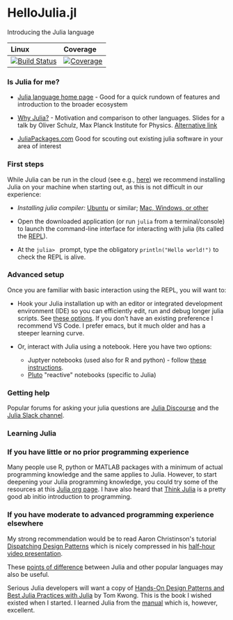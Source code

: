 # HelloJulia.jl


Introducing the Julia language

| Linux | Coverage |
| :------------ | :------- |
| [![Build Status](https://github.com/ablaom/HelloJulia.jl/workflows/CI/badge.svg)](https://github.com/ablaom/HelloJulia.jl/actions) | [![Coverage](https://codecov.io/gh/ablaom/HelloJulia.jl/branch/master/graph/badge.svg)](https://codecov.io/github/ablaom/HelloJulia.jl?branch=master) |


### Is Julia for me?

- [Julia language home page](https://julialang.org) - Good for a quick
  rundown of features and introduction to the broader ecosystem

- [Why Julia?](https://indico.cern.ch/event/1074269/contributions/4539601/attachments/2317518/3945412/why-julia%20slides.pdf) - Motivation and comparison to other languages. Slides for a talk by Oliver Schulz, Max Planck Institute for Physics.  [Alternative link](https://github.com/oschulz/Why-Julia)

- [JuliaPackages.com](https://juliapackages.com/packages?search=) Good for scouting out existing julia software in your area of interest


### First steps

While Julia can be run in the cloud (see e.g.,
[here](https://juliahub.com/ui/Home)) we recommend installing Julia on
your machine when starting out, as this is not difficult in our
experience:

- *Installing julia compiler:* [Ubuntu](https://ferrolho.github.io/blog/2019-01-26/how-to-install-julia-on-ubun) or similar; [Mac, Windows, or other](https://julialang.org/download/)
  
  
- Open the downloaded application (or run `julia` from a
  terminal/console) to launch the command-line interface for
  interacting with julia (its called the
  [REPL](https://en.wikipedia.org/wiki/Read–eval–print_loop)).

- At the `julia> ` prompt, type the obligatory `println("Hello
  world!")` to check the REPL is alive.


### Advanced setup

Once you are familiar with basic interaction using the REPL, you will want to:

- Hook your Julia installation up with an editor or integrated
  development environment (IDE) so you can efficiently edit, run and
  debug longer julia scripts. See [these
  options](https://julialang.org). If you don't have an existing
  preference I recommend VS Code. I prefer emacs, but it much older
  and has a steeper learning curve.

- Or, interact with Julia using a notebook. Here you have two options:
  - Juptyer notebooks (used also for R and python) - follow [these
    instructions](https://github.com/JuliaLang/IJulia.jl).
  - [Pluto](https://github.com/fonsp/Pluto.jl) "reactive" notebooks (specific to Julia)
  
  
### Getting help

Popular forums for asking your julia questions are [Julia
Discourse](https://discourse.julialang.org) and the [Julia Slack
channel](https://julialang.org/slack/).


### Learning Julia

### If you have little or no prior programming experience

Many people use R, python or MATLAB packages with a minimum of actual
programming knowledge and the same applies to Julia. However, to start
deepening your Julia programming knowledge, you could try some of the
resources at this [Julia org page](https://julialang.org/learning/). I
have also heard that [Think
Julia](https://benlauwens.github.io/ThinkJulia.jl/latest/book.html) is
a pretty good ab initio introduction to programming.


### If you have moderate to advanced programming experience elsewhere

My strong recommendation would be to read Aaron Christinson's tutorial
[Dispatching Design
Patterns](https://github.com/ninjaaron/dispatching-design-patterns)
which is nicely compressed in his [half-hour
video presentation](https://www.youtube.com/watch?v=n-E-1-A_rZM).

These [points of
difference](https://docs.julialang.org/en/v1/manual/noteworthy-differences/)
between Julia and other popular languages may also be useful.

Serious Julia developers will want a copy of [Hands-On Design Patterns
and Best Julia Practices with Julia](https://www.perlego.com/book/1365831/handson-design-patterns-and-best-practices-with-julia-proven-solutions-to-common-problems-in-software-design-for-julia-1x-pdf?utm_source=google&utm_medium=cpc&gclid=CjwKCAjw_L6LBhBbEiwA4c46uv-v5MDWoUCnOsWjAsPQ1OWcownNPPDrKDhhlwNbGG69_zSNFwyM5RoCMgcQAvD_BwE) by Tom Kwong. This is the book
I wished existed when I started. I learned Julia from the
[manual](https://docs.julialang.org/en/v1/) which is, however,
excellent.

